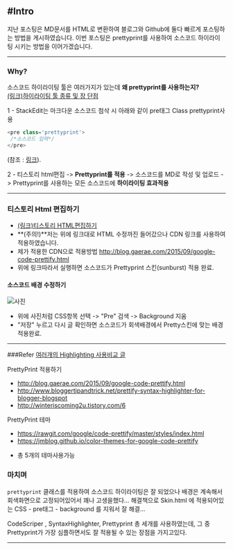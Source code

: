 
## #Intro
 지난 포스팅은 MD문서를 HTML로 변환하여 블로그와 Github에 둘다 빠르게 포스팅하는 방법을 게시하였습니다.
 이번 포스팅은 prettyprint를 사용하여 소스코드 하이라이팅 시키는 방법을 이어가겠습니다.
 
 ----
 
### Why?
  소스코드 하이라이팅 툴은 여러가지가 있는데  **왜 prettyprint를 사용하는지?**<br>
[(링크)하이라이팅 툴 종류 및 장 단점](http://blog.joostory.net/398)

1 - StackEdit는 마크다운 소스코드 첨삭 시 아래와 같이 pre태그 Class prettyprint사용
```javascript
<pre class='prettyprint'>
 /*소스코드 입력*/
</pre>
```
(참조 : [링크](http://hashcode.co.kr/questions/1772/%EB%A7%88%ED%81%AC%EB%8B%A4%EC%9A%B4-%EB%AC%B8%EB%B2%95-%EC%9E%91%EC%84%B1-%ED%8C%81)).


2 - 티스토리 html편집 -> **Prettyprint를 적용**  -> 소스코드를 MD로 작성 및 업로드 -> Prettyprint를 사용하는 모든 소스코드에 **하이라이팅 효과적용**

----
### 티스토리 Html 편집하기
 
 * [(링크)티스토리 HTML편집하기](http://javahwan.tistory.com/92)
 * **(주의!)**저는 위에 링크대로 HTML 수정까진 들어갔으나 CDN 링크를 사용하여 적용하였습니다.
 *  제가 적용한 CDN으로 적용방법 http://blog.gaerae.com/2015/09/google-code-prettify.html
 * 위에 링크따라서 실행하면 소스코드가 Prettyprint 스킨(sunburst) 적용 완료.

#### 소스코드 배경 수정하기
![사진](http://cfile28.uf.tistory.com/image/2659B54257B8706F309B4A)

* 위에 사진처럼 CSS항목 선택 ->  "Pre" 검색 -> Background 지움
* "저장" 누르고 다시 글 확인하면 소스코드가 회색배경에서 Pretty스킨에 맞는 배경 적용완료.

----
###Refer
[여러개의  Highlighting 사용비교 글](http://blog.joostory.net/398)


PrettyPrint 적용하기

 * http://blog.gaerae.com/2015/09/google-code-prettify.html
 * http://www.bloggertipandtrick.net/prettify-syntax-highlighter-for-blogger-blogspot
 * http://winteriscoming2u.tistory.com/6

PrettyPrint 테마

- https://rawgit.com/google/code-prettify/master/styles/index.html
- https://jmblog.github.io/color-themes-for-google-code-prettify
* 총 5개의 테마사용가능

 
### 마치며
``prettyprint`` 클래스를 적용하여 소스코드 하이라이팅은 잘 되었으나 
배경은 계속해서 회색화면으로 고정되어있어서 꽤나 고생을했다...
 해결책으로 Skin.html 에 적용되어있는 CSS - pre태그 - background 를 지워서 잘 해결...
 
 CodeScriper , SyntaxHighlighter, Prettyprint 총 세개를 사용하였는데, 
 그 중 Prettyprint가 가장 심플하면서도 잘 적용될 수 있는 장점을 가지고있다.

---
 

